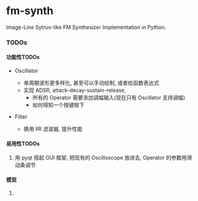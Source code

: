 # fm-synth
Image-Line Sytrus-like FM Synthesizer Implementation in Python.

### TODOs

#### 功能性TODOs


- Oscillator
    - 单周期波形更多样化, 甚至可以手动绘制, 或者给函数表达式
    - 实现 ADSR, attack-decay-sustain-release,
        - 所有的 Operator 需要添加调幅输入(现在只有 Oscillator 支持调幅)
        - 如何得知一个按键按下

- Filter
    - 换用 IIR 滤波器, 提升性能 


#### 易用性TODOs

1. 用 pyqt 搭起 GUI 框架, 把现有的 Oscilloscope 放进去, Operator 的参数用滑动条调节

#### 模型

1. 
